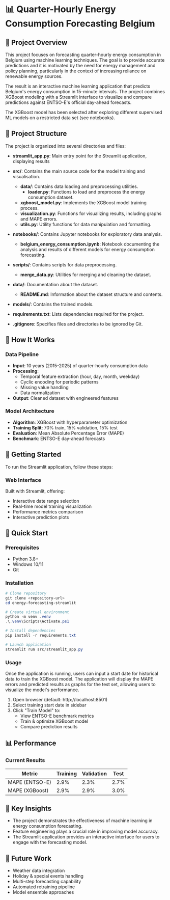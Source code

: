 


# 📊 Quarter-Hourly Energy Consumption Forecasting Belgium

## 🎯 Project Overview
This project focuses on forecasting quarter-hourly energy consumption in Belgium using machine learning techniques. The goal is to provide accurate predictions and it is motivated by the need for energy management and policy planning, particularly in the context of increasing reliance on renewable energy sources.

The result is an interactive machine learning application that predicts Belgium's energy consumption in 15-minute intervals. The project combines XGBoost modeling with a Streamlit interface to visualize and compare predictions against ENTSO-E's official day-ahead forecasts.

The XGBoost model has been selected after exploring different supervised ML models on a restricted data set (see notebooks).


## 📁 Project Structure
The project is organized into several directories and files:

- **streamlit_app.py**: Main entry point for the Streamlit application, displaying results
- **src/**: Contains the main source code for the model training and visualisation.
  - **data/**: Contains data loading and preprocessing utilities.
    - **loader.py**: Functions to load and preprocess the energy consumption dataset.
  - **xgboost_model.py**: Implements the XGBoost model training process.
  - **visualization.py**: Functions for visualizing results, including graphs and MAPE errors.
  - **utils.py**: Utility functions for data manipulation and formatting.

- **notebooks/**: Contains Jupyter notebooks for exploratory data analysis.
  - **belgium_energy_consumption.ipynb**: Notebook documenting the analysis and results of different models for energy consumption forecasting.

- **scripts/**: Contains scripts for data preprocessing.
  - **merge_data.py**: Utilities for merging and cleaning the dataset.

- **data/**: Documentation about the dataset.
  - **README.md**: Information about the dataset structure and contents.

- **models/**: Contains the trained models.

- **requirements.txt**: Lists dependencies required for the project.

- **.gitignore**: Specifies files and directories to be ignored by Git.

## 🔄 How It Works

### Data Pipeline
- **Input**: 10 years (2015-2025) of quarter-hourly consumption data
- **Processing**: 
  - Temporal feature extraction (hour, day, month, weekday)
  - Cyclic encoding for periodic patterns
  - Missing value handling
  - Data normalization
- **Output**: Cleaned dataset with engineered features

### Model Architecture
- **Algorithm**: XGBoost with hyperparameter optimization
- **Training Split**: 70% train, 15% validation, 15% test
- **Evaluation**: Mean Absolute Percentage Error (MAPE)
- **Benchmark**: ENTSO-E day-ahead forecasts

## 🚀 Getting Started
To run the Streamlit application, follow these steps:

### Web Interface
Built with Streamlit, offering:
- Interactive date range selection
- Real-time model training visualization
- Performance metrics comparison
- Interactive prediction plots

## 🚀 Quick Start

### Prerequisites
- Python 3.8+
- Windows 10/11
- Git

### Installation
```powershell
# Clone repository
git clone <repository-url>
cd energy-forecasting-streamlit

# Create virtual environment
python -m venv .venv
.\.venv\Scripts\Activate.ps1

# Install dependencies
pip install -r requirements.txt

# Launch application
streamlit run src/streamlit_app.py
```

### Usage
Once the application is running, users can input a start date for historical data to train the XGBoost model. The application will display the MAPE errors and predicted results as graphs for the test set, allowing users to visualize the model's performance.

1. Open browser (default: http://localhost:8501)
2. Select training start date in sidebar
3. Click "Train Model" to:
   - View ENTSO-E benchmark metrics
   - Train & optimize XGBoost model
   - Compare prediction results

## 📊 Performance

### Current Results
| Metric | Training | Validation | Test |
|--------|-----------|------------|------|
| MAPE (ENTSO-E) | 2.9% | 2.3% | 2.7% |
| MAPE (XGBoost) | 2.9% | 2.9% | 3.0% |



## 📌 Key Insights
- The project demonstrates the effectiveness of machine learning in energy consumption forecasting.
- Feature engineering plays a crucial role in improving model accuracy.
- The Streamlit application provides an interactive interface for users to engage with the forecasting model.


## 🔮 Future Work
- Weather data integration
- Holiday & special events handling
- Multi-step forecasting capability
- Automated retraining pipeline
- Model ensemble approaches
